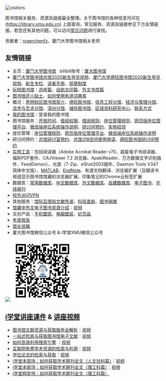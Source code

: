 ![visitors](https://visitor-badge.glitch.me/badge?page_id=rogerchenfz/XMU-Helper/tree/main/%E5%9B%BE%E4%B9%A6%E9%A6%86)

图书馆相关服务、资源及链接最全整理。关于图书馆的各种信息均可在 (https://library.xmu.edu.cn) 上面查询，常见服务、资源及链接参见下方友情链接。若您还有其他问题，可以访问[常见问题](https://library.xmu.edu.cn/gk/cjwt.htm)进行查找。

贡献者：[rogerchenfz](https://github.com/rogerchenfz)、厦门大学图书馆相关老师

## 友情链接

- 主页：[厦门大学图书馆](https://library.xmu.edu.cn) &nbsp; bilibili账号：[厦大图书馆](https://space.bilibili.com/474387811/)
- [厦门大学图书馆总馆2020新生导览视频](https://www.bilibili.com/video/BV1sK4y1a7KZ)、[厦门大学德旺图书馆2020新生导览视频](https://www.bilibili.com/video/BV1Uh411R7bh)、[新生专栏](https://library.xmu.edu.cn/xsy.htm)、[读者手册](https://library.xmu.edu.cn/wd/dzsc.htm)、[规章制度](https://library.xmu.edu.cn/wd/gzzd.htm)
- [玩转图书馆](https://www.bilibili.com/video/BV1oJ411s7dC)：[选座篇](https://www.bilibili.com/video/BV1oJ411s7dC)、[自助文印篇](https://www.bilibili.com/video/BV1oJ411s7dC?p=2)、[外文书库篇](https://www.bilibili.com/video/BV1oJ411s7dC?p=3)
- [图书借还小贴士](https://www.bilibili.com/video/BV1yz4y1977Q)、[如何使用有道词典笔](https://www.bilibili.com/video/BV13v411675G)
- 概况：[思明校区图书馆简介](https://library.xmu.edu.cn/gk/smxqtsg1/jj.htm)、[德旺图书馆](https://libx.xmu.edu.cn/)、[信息工程分馆](https://library.xmu.edu.cn/gk/xxgcfg.htm)、[经济与管理分馆](https://library.xmu.edu.cn/gk/jjyglfg.htm)、[法学与艺术分馆](https://library.xmu.edu.cn/gk/fxyysfg.htm)、[漳州分馆](http://library.xujc.cn/)、[储存图书馆](https://libx.xmu.edu.cn/cyfw/cctsg.htm)、[区域资料研究中心](https://library.xmu.edu.cn/gk/qyyjzlzx.htm)、[联系方式](https://library.xmu.edu.cn/gk/lxfs.htm)
- [我的图书馆](https://catalog.xmu.edu.cn/reader/login.php)：登录我的图书馆
- 图书馆服务：[开放时间](https://library.xmu.edu.cn/fw/tsjy/kfsj.htm)、[借阅权限](https://library.xmu.edu.cn/fw/tsjy/jyqx.htm)、[借阅规则](https://library.xmu.edu.cn/fw/tsjy/jygz.htm)、[座位管理规则](https://library.xmu.edu.cn/fw/zwgl/zwglgz.htm)、[网页版座位管理平台](https://lib.xmu.edu.cn/seat)、[微信端座位系统操作说明](https://library.xmu.edu.cn/fw/zwgl/wxdzwxtczsm.htm)、[研讨间预约](https://library.xmu.edu.cn/fw/ytjyy/zgyts.htm)、[失物招领](https://lib.xmu.edu.cn/lost/index.asp)
- 座位管理：[座位管理规则](https://library.xmu.edu.cn/fw/zwgl/zwglgz.htm)、[网页版座位管理平台](https://lib.xmu.edu.cn/seat)、[微信端座位系统操作说明](https://library.xmu.edu.cn/fw/zwgl/wxdzwxtczsm.htm)
- 研讨间预约：[总馆研讨室预约](https://service.xmulib.org/rooms)、[总馆318空间使用申请](https://service.xmulib.org/rooms/zh-hans/room_apply_318)、[德旺图书馆研讨间预约](https://service.xmulib.org/studyroom)
- [实用工具](https://library.xmu.edu.cn/wd/sygj.htm)：包括阅读器（Adobe Acrobat Reader v70、超星电子书阅读器、福昕PDF套件、CAJViewer 7.2 浏览器、ApabiReader、万方数据文字识别插件、FeedDemon）、光盘（7-Zip、eShot2003插件、Daemon Tools V347 简体中文版）、[MATLAB](http://genuine.xmu.edu.cn/matlab.html)、[EndNote](http://genuine.xmu.edu.cn/endnote.html)、有道文档翻译、浏览器扩展（豆瓣读书频道显示图书馆馆藏的浏览器扩展、印象笔记的Chrome云标签扩展
- 数据库：[常用数据库](https://library.xmu.edu.cn/zy/cysjk/cysjkyl.htm)、[中文数据库](https://library.xmu.edu.cn/zy/zwsjk.htm)、[外文数据库](https://library.xmu.edu.cn/zy/wwsjk.htm)、[自建数据库](https://library.xmu.edu.cn/zy/zjsjk.htm)、[电子图书](https://library.xmu.edu.cn/zy/dzts/dzs.htm)、[在线报刊](https://library.xmu.edu.cn/zy/zxbk.htm)
- [校外访问VPN](https://library.xmu.edu.cn/zy/xwfw/CARSI.htm)
- 其他服务：[馆际互借和文献传递](https://library.xmu.edu.cn/fw/gjhj.htm)、[科技查新](https://library.xmu.edu.cn/fw/kjcx1/cxzjj.htm)、[图书捐赠](http://donors.xmu.edu.cn)
- [馆藏中外文电子图书资源介绍](https://library.xmu.edu.cn/__local/B/84/09/C54ABACC471150037FD63A66156_08111D34_1773F59.pptx?e=.pptx)：[视频](https://www.bilibili.com/video/BV1VA411j7MK)
- 文创产品：[手机壁纸](https://library.xmu.edu.cn/wd/wccp/sjbz.htm)、[电脑壁纸](https://library.xmu.edu.cn/wd/wccp/dnbz.htm)、[纪念品](https://library.xmu.edu.cn/wd/wccp/jnp.htm)
- [年度报告](https://library.xmu.edu.cn/wd/ndbg/ndbg.htm)
- [馆长信箱](https://lib.xmu.edu.cn/ask/question_consult)
- 厦大图书馆微信公众号 & i学堂XMU微信公众号

![](https://www.57994.com/wp-content/uploads/2019/11/cec4ace184e9b7e674e8.jpg) <img src="i学堂XMU微信公众号二维码.jpg" width = "200" height = "200" alt="i学堂XMU微信公众号二维码.jpg" />

## [i学堂讲座课件](https://library.xmu.edu.cn/wd/jzkj/i_xt.htm) & [讲座视频](https://library.xmu.edu.cn/wd/jzsp.htm)
- [图书馆文献资源与获取服务全解析](https://library.xmu.edu.cn/__local/9/A2/6C/F230D69B899DE36C45DA5CD165A_47F63F33_367D7D.pdf?e=.pdf)：[视频](https://www.bilibili.com/video/BV1Xy4y1k7bH)
- [一站式检索与获取图书馆电子文献](https://library.xmu.edu.cn/__local/9/15/12/F3A2EA4DF9B280A907F82F5D54F_8337F260_7F3F5C.pptx?e=.pptx)：[视频](https://www.bilibili.com/video/BV1SE411j74g)
- [如何高效利用搜索引擎](https://library.xmu.edu.cn/__local/9/A0/09/837CCAC7A1F7E97B68AA59B0D62_4201ADA0_39E740.pdf?e=.pdf) ：[视频](https://www.bilibili.com/video/BV1XD4y1Q7ZG)
- [互联网免费学术资源的检索与利用](https://library.xmu.edu.cn/__local/E/E3/28/470DB70B1BCDBDFD4354802AF74_D518B27E_477FCD.pdf?e=.pdf)：[视频](https://www.bilibili.com/video/BV1xy4y167MS)
- [学位论文的检索与获取](https://library.xmu.edu.cn/__local/E/BE/7E/D9AE78C232A18AE6A261648AB5B_363B24BE_43691F.pdf?e=.pdf)：[视频](https://www.bilibili.com/video/BV1cv411C7Hb)
- [i学堂本部场：如何获取学术期刊全文（人文社科篇）](https://library.xmu.edu.cn/__local/B/A9/C6/9CF9F07FE856A68319DF82890FF_CA88A60B_192D6D3.pdf?e=.pdf)：[视频](https://www.bilibili.com/video/BV1Gz4y1o7YQ)
- [i学堂本部场：如何获取学术期刊全文（理工科篇）](https://library.xmu.edu.cn/__local/8/B1/11/497E5A5F12D61E1E907B7EA00B2_D1E659EA_61796C.pdf?e=.pdf)：[视频](https://www.bilibili.com/video/BV1Gz4y1o7YQ?p=2)
- [i学堂翔安场：如何获取学术期刊全文（理工科篇）](https://library.xmu.edu.cn/__local/A/77/E4/2F92F0255C6DA83BB63A6B1856B_3B2202CB_7AF0D8.pdf?e=.pdf)



